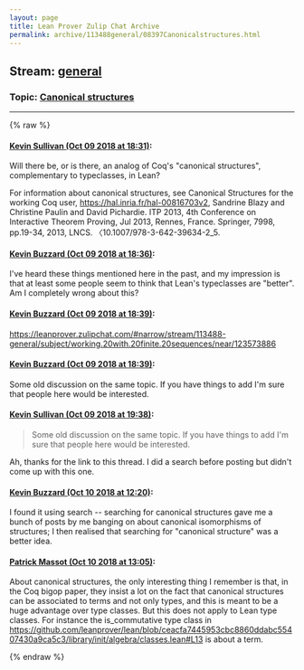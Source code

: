 ```yaml
---
layout: page
title: Lean Prover Zulip Chat Archive 
permalink: archive/113488general/08397Canonicalstructures.html
---
```


## Stream: [general](index.html)
### Topic: [Canonical structures](08397Canonicalstructures.html)

---


{% raw %}
#### [ Kevin Sullivan (Oct 09 2018 at 18:31)](https://leanprover.zulipchat.com/#narrow/stream/113488-general/topic/Canonical%20structures/near/135481621):
<p>Will there be, or is there, an analog of Coq's "canonical structures", complementary to typeclasses, in Lean? </p>
<p>For information about canonical structures, see Canonical Structures for the working Coq user, <a href="https://hal.inria.fr/hal-00816703v2" target="_blank" title="https://hal.inria.fr/hal-00816703v2">https://hal.inria.fr/hal-00816703v2</a>, Sandrine Blazy and Christine Paulin and David Pichardie. ITP 2013, 4th Conference on Interactive Theorem Proving, Jul 2013, Rennes, France. Springer, 7998, pp.19-34, 2013, LNCS. 〈10.1007/978-3-642-39634-2_5.</p>

#### [ Kevin Buzzard (Oct 09 2018 at 18:36)](https://leanprover.zulipchat.com/#narrow/stream/113488-general/topic/Canonical%20structures/near/135481914):
<p>I've heard these things mentioned here in the past, and my impression is that at least some people seem to think that Lean's typeclasses are "better". Am I completely wrong about this?</p>

#### [ Kevin Buzzard (Oct 09 2018 at 18:39)](https://leanprover.zulipchat.com/#narrow/stream/113488-general/topic/Canonical%20structures/near/135482042):
<p><a href="#narrow/stream/113488-general/subject/working.20with.20finite.20sequences/near/123573886" title="#narrow/stream/113488-general/subject/working.20with.20finite.20sequences/near/123573886">https://leanprover.zulipchat.com/#narrow/stream/113488-general/subject/working.20with.20finite.20sequences/near/123573886</a></p>

#### [ Kevin Buzzard (Oct 09 2018 at 18:39)](https://leanprover.zulipchat.com/#narrow/stream/113488-general/topic/Canonical%20structures/near/135482064):
<p>Some old discussion on the same topic. If you have things to add I'm sure that people here would be interested.</p>

#### [ Kevin Sullivan (Oct 09 2018 at 19:38)](https://leanprover.zulipchat.com/#narrow/stream/113488-general/topic/Canonical%20structures/near/135485472):
<blockquote>
<p>Some old discussion on the same topic. If you have things to add I'm sure that people here would be interested.</p>
</blockquote>
<p>Ah, thanks for the link to this thread. I did a search before posting but didn't come up with this one.</p>

#### [ Kevin Buzzard (Oct 10 2018 at 12:20)](https://leanprover.zulipchat.com/#narrow/stream/113488-general/topic/Canonical%20structures/near/135531826):
<p>I found it using search -- searching for canonical structures gave me a bunch of posts by me banging on about canonical isomorphisms of structures; I then realised that searching for "canonical structure" was a better idea.</p>

#### [ Patrick Massot (Oct 10 2018 at 13:05)](https://leanprover.zulipchat.com/#narrow/stream/113488-general/topic/Canonical%20structures/near/135533733):
<p>About canonical structures, the only interesting thing I remember is that, in the Coq bigop paper, they insist a lot on the fact that canonical structures can be associated to terms and not only types, and this is meant to be a huge advantage over type classes. But this does not apply to Lean type classes. For instance the is_commutative type class in <a href="https://github.com/leanprover/lean/blob/ceacfa7445953cbc8860ddabc55407430a9ca5c3/library/init/algebra/classes.lean#L13" target="_blank" title="https://github.com/leanprover/lean/blob/ceacfa7445953cbc8860ddabc55407430a9ca5c3/library/init/algebra/classes.lean#L13">https://github.com/leanprover/lean/blob/ceacfa7445953cbc8860ddabc55407430a9ca5c3/library/init/algebra/classes.lean#L13</a> is about a term.</p>


{% endraw %}
